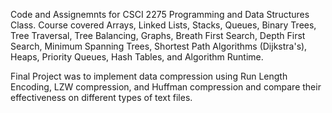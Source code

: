 Code and Assignemnts for CSCI 2275 Programming and Data Structures Class. 
Course covered Arrays, Linked Lists, Stacks, Queues, Binary Trees, Tree Traversal, Tree Balancing, Graphs, Breath First Search, Depth First Search, Minimum Spanning Trees, Shortest Path Algorithms (Dijkstra's), Heaps, Priority Queues, Hash Tables, and Algorithm Runtime.

Final Project was to implement data compression using Run Length Encoding, LZW compression, and Huffman compression and compare their effectiveness on different types of text files.
